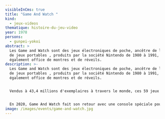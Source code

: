 ```yaml
---
visibleInCms: true
title: "Game And Watch "
kind:
  - jeux-videos
thematique: histoire-du-jeu-video
year: 1978
persons:
  - gunpei-yokoi
abstract: >
  Les Game and Watch sont des jeux électroniques de poche, ancêtre de la console
  de jeux portables , produits par la société Nintendo de 1980 à 1991, ils font
  également office de montres et de réveils.
description: >-
  Les Game and Watch sont des jeux électroniques de poche, ancêtre de la console
  de jeux portables , produits par la société Nintendo de 1980 à 1991, ils font
  également office de montres et de réveils.


  Vendus à 43,4 millions d'exemplaires à travers le monde, ces 59 jeux représentent l'un des plus gros succès de la firme de Kyōto.


  En 2020, Game And Watch fait son retour avec une console spéciale pour les 35 ans de la série Super Mario Bros. En 2021, Nintendo réitère l'opération pour les 35 ans de la série The Legend of Zelda.
image: /images/events/game-and-watch.jpg
---
```

